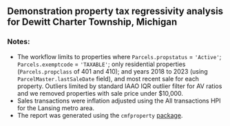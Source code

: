 ## Demonstration property tax regressivity analysis for Dewitt Charter Township, Michigan

### Notes:
* The workflow limits to properties where `Parcels.propstatus` = `'Active'`; `Parcels.exemptcode` = `'TAXABLE'`; only residential properties (`Parcels.propclass` of 401 and 410); and years 2018 to 2023 (using `ParcelMaster.lastSaleDate` field), and most recent sale for each property. Outliers limited by standard IAAO IQR outlier filter for AV ratios and we removed properties with sale price under $10,000.
* Sales transactions were inflation adjusted using the All transactions HPI for the Lansing metro area.
* The report was generated using the `cmfproperty` [package](https://cmf-uchicago.github.io/cmfproperty/index.html).

